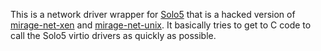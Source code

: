 
This is a network driver wrapper for
[Solo5](https://github.com/djwillia/solo5) that is a hacked version of
[mirage-net-xen](https://github.com/mirage/mirage-net-xen) and
[mirage-net-unix](https://github.com/mirage/mirage-net-unix).  It
basically tries to get to C code to call the Solo5 virtio drivers as
quickly as possible.
